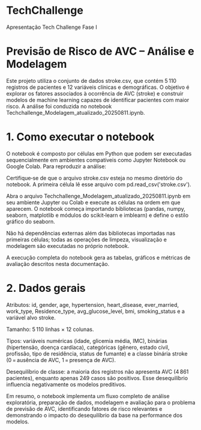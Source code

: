 # TechChallenge
Apresentação Tech Challenge Fase I

# Previsão de Risco de AVC – Análise e Modelagem

Este projeto utiliza o conjunto de dados stroke.csv, que contém 5 110 registros de pacientes e 12 variáveis clínicas e demográficas. O objetivo é explorar os fatores associados à ocorrência de AVC (stroke) e construir modelos de machine learning capazes de identificar pacientes com maior risco. A análise foi conduzida no notebook Techchallenge_Modelagem_atualizado_20250811.ipynb.

# 1. Como executar o notebook
   
O notebook é composto por células em Python que podem ser executadas sequencialmente em ambientes compatíveis como Jupyter Notebook ou Google Colab. Para reproduzir a análise:

Certifique‑se de que o arquivo stroke.csv esteja no mesmo diretório do notebook. A primeira célula lê esse arquivo com pd.read_csv('stroke.csv').

Abra o arquivo Techchallenge_Modelagem_atualizado_20250811.ipynb em seu ambiente Jupyter ou Colab e execute as células na ordem em que aparecem. O notebook começa importando bibliotecas (pandas, numpy, seaborn, matplotlib e módulos do scikit‑learn e imblearn) e define o estilo gráfico do seaborn.

Não há dependências externas além das bibliotecas importadas nas primeiras células; todas as operações de limpeza, visualização e modelagem são executadas no próprio notebook.

A execução completa do notebook gera as tabelas, gráficos e métricas de avaliação descritos nesta documentação.

# 2. Dados gerais
   
Atributos: id, gender, age, hypertension, heart_disease, ever_married, work_type, Residence_type, avg_glucose_level, bmi, smoking_status e a variável alvo stroke.

Tamanho: 5 110 linhas × 12 colunas.

Tipos: variáveis numéricas (idade, glicemia média, IMC), binárias (hipertensão, doença cardíaca), categóricas (gênero, estado civil, profissão, tipo de residência, status de fumante) e a classe binária stroke (0 = ausência de AVC, 1 = presença de AVC).

Desequilíbrio de classe: a maioria dos registros não apresenta AVC (4 861 pacientes), enquanto apenas 249 casos são positivos. Esse desequilíbrio influencia negativamente os modelos preditivos.

Em resumo, o notebook implementa um fluxo completo de análise exploratória, preparação de dados, modelagem e avaliação para o problema de previsão de AVC, identificando fatores de risco relevantes e demonstrando o impacto do desequilíbrio da base na performance dos modelos.
